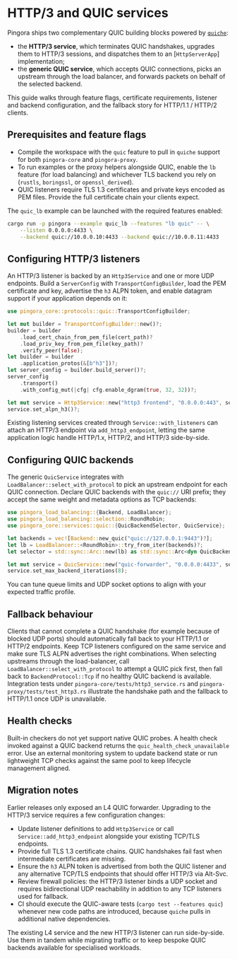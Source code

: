 # HTTP/3 and QUIC services

Pingora ships two complementary QUIC building blocks powered by
[`quiche`](https://github.com/cloudflare/quiche):

* the **HTTP/3 service**, which terminates QUIC handshakes, upgrades them to
  HTTP/3 sessions, and dispatches them to an [`HttpServerApp`] implementation;
* the **generic QUIC service**, which accepts QUIC connections, picks an
  upstream through the load balancer, and forwards packets on behalf of the
  selected backend.

This guide walks through feature flags, certificate requirements, listener and
backend configuration, and the fallback story for HTTP/1.1 / HTTP/2 clients.

## Prerequisites and feature flags

* Compile the workspace with the `quic` feature to pull in `quiche` support for
  both `pingora-core` and `pingora-proxy`.
* To run examples or the proxy helpers alongside QUIC, enable the `lb` feature
  (for load balancing) and whichever TLS backend you rely on (`rustls`,
  `boringssl`, or `openssl_derived`).
* QUIC listeners require TLS 1.3 certificates and private keys encoded as PEM
  files. Provide the full certificate chain your clients expect.

The `quic_lb` example can be launched with the required features enabled:

```bash
cargo run -p pingora --example quic_lb --features "lb quic" -- \
    --listen 0.0.0.0:4433 \
    --backend quic://10.0.0.10:4433 --backend quic://10.0.0.11:4433
```

## Configuring HTTP/3 listeners

An HTTP/3 listener is backed by an `Http3Service` and one or more UDP
endpoints. Build a `ServerConfig` with `TransportConfigBuilder`, load the PEM
certificate and key, advertise the `h3` ALPN token, and enable datagram support
if your application depends on it:

```rust
use pingora_core::protocols::quic::TransportConfigBuilder;

let mut builder = TransportConfigBuilder::new()?;
builder = builder
    .load_cert_chain_from_pem_file(cert_path)?
    .load_priv_key_from_pem_file(key_path)?
    .verify_peer(false);
let builder = builder
    .application_protos(&[b"h3"])?;
let server_config = builder.build_server()?;
server_config
    .transport()
    .with_config_mut(|cfg| cfg.enable_dgram(true, 32, 32))?;

let mut service = Http3Service::new("http3 frontend", "0.0.0.0:443", server_config, app);
service.set_alpn_h3()?;
```

Existing listening services created through `Service::with_listeners` can attach
an HTTP/3 endpoint via `add_http3_endpoint`, letting the same application logic
handle HTTP/1.x, HTTP/2, and HTTP/3 side-by-side.

## Configuring QUIC backends

The generic `QuicService` integrates with `LoadBalancer::select_with_protocol`
to pick an upstream endpoint for each QUIC connection. Declare QUIC backends
with the `quic://` URI prefix; they accept the same weight and metadata options
as TCP backends:

```rust
use pingora_load_balancing::{Backend, LoadBalancer};
use pingora_load_balancing::selection::RoundRobin;
use pingora_core::services::quic::{QuicBackendSelector, QuicService};

let backends = vec![Backend::new_quic("quic://127.0.0.1:9443")?];
let lb = LoadBalancer::<RoundRobin>::try_from_iter(backends)?;
let selector = std::sync::Arc::new(lb) as std::sync::Arc<dyn QuicBackendSelector>;

let mut service = QuicService::new("quic-forwarder", "0.0.0.0:4433", server_config, selector);
service.set_max_backend_iterations(8);
```

You can tune queue limits and UDP socket options to align with your expected
traffic profile.

## Fallback behaviour

Clients that cannot complete a QUIC handshake (for example because of blocked
UDP ports) should automatically fall back to your HTTP/1.1 or HTTP/2 endpoints.
Keep TCP listeners configured on the same service and make sure TLS ALPN
advertises the right combinations. When selecting upstreams through the
load-balancer, call `LoadBalancer::select_with_protocol` to attempt a QUIC pick
first, then fall back to `BackendProtocol::Tcp` if no healthy QUIC backend is
available. Integration tests under `pingora-core/tests/http3_service.rs` and
`pingora-proxy/tests/test_http3.rs` illustrate the handshake path and the
fallback to HTTP/1.1 once UDP is unavailable.

## Health checks

Built-in checkers do not yet support native QUIC probes. A health check invoked
against a QUIC backend returns the `quic_health_check_unavailable` error. Use an
external monitoring system to update backend state or run lightweight TCP
checks against the same pool to keep lifecycle management aligned.

## Migration notes

Earlier releases only exposed an L4 QUIC forwarder. Upgrading to the HTTP/3
service requires a few configuration changes:

* Update listener definitions to add `Http3Service` or call
  `Service::add_http3_endpoint` alongside your existing TCP/TLS endpoints.
* Provide full TLS 1.3 certificate chains. QUIC handshakes fail fast when
  intermediate certificates are missing.
* Ensure the `h3` ALPN token is advertised from both the QUIC listener and any
  alternative TCP/TLS endpoints that should offer HTTP/3 via Alt-Svc.
* Review firewall policies: the HTTP/3 listener binds a UDP socket and requires
  bidirectional UDP reachability in addition to any TCP listeners used for
  fallback.
* CI should execute the QUIC-aware tests (`cargo test --features quic`)
  whenever new code paths are introduced, because `quiche` pulls in additional
  native dependencies.

The existing L4 service and the new HTTP/3 listener can run side-by-side. Use
them in tandem while migrating traffic or to keep bespoke QUIC backends
available for specialised workloads.
